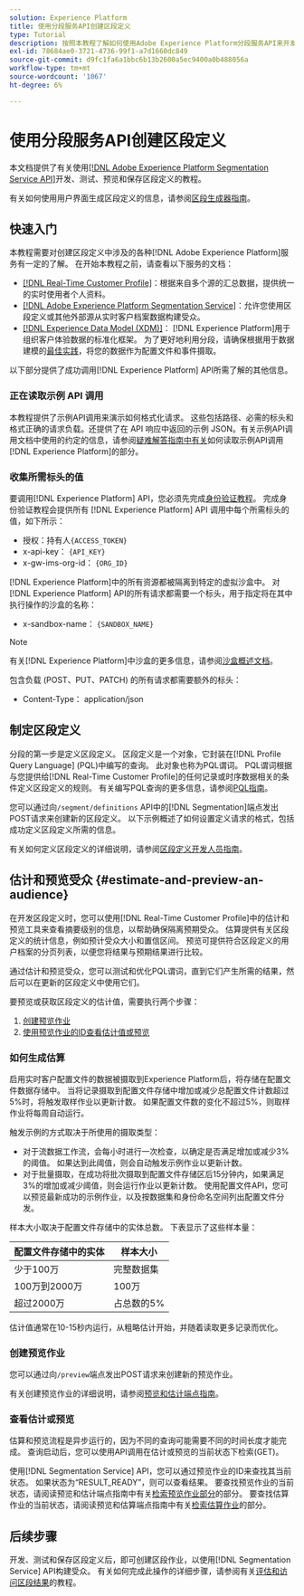 ```yaml
---
solution: Experience Platform
title: 使用分段服务API创建区段定义
type: Tutorial
description: 按照本教程了解如何使用Adobe Experience Platform分段服务API来开发、测试、预览和保存区段定义。
exl-id: 78684ae0-3721-4736-99f1-a7d1660dc849
source-git-commit: d9fc1fa6a1bbc6b13b2600a5ec9400a0b488056a
workflow-type: tm+mt
source-wordcount: '1067'
ht-degree: 6%

---
```


# 使用分段服务API创建区段定义

本文档提供了有关使用[[!DNL Adobe Experience Platform Segmentation Service API]](../api/getting-started.md)开发、测试、预览和保存区段定义的教程。

有关如何使用用户界面生成区段定义的信息，请参阅[区段生成器指南](../ui/segment-builder.md)。

## 快速入门

本教程需要对创建区段定义中涉及的各种[!DNL Adobe Experience Platform]服务有一定的了解。 在开始本教程之前，请查看以下服务的文档：

- [[!DNL Real-Time Customer Profile]](../../profile/home.md)：根据来自多个源的汇总数据，提供统一的实时使用者个人资料。
- [[!DNL Adobe Experience Platform Segmentation Service]](../home.md)：允许您使用区段定义或其他外部源从实时客户档案数据构建受众。
- [[!DNL Experience Data Model (XDM)]](../../xdm/home.md)： [!DNL Experience Platform]用于组织客户体验数据的标准化框架。 为了更好地利用分段，请确保根据用于数据建模的[最佳实践](../../xdm/schema/best-practices.md)，将您的数据作为配置文件和事件摄取。

以下部分提供了成功调用[!DNL Experience Platform] API所需了解的其他信息。

### 正在读取示例 API 调用

本教程提供了示例API调用来演示如何格式化请求。 这些包括路径、必需的标头和格式正确的请求负载。还提供了在 API 响应中返回的示例 JSON。有关示例API调用文档中使用的约定的信息，请参阅[疑难解答指南中有关](../../landing/troubleshooting.md#how-do-i-format-an-api-request)如何读取示例API调用[!DNL Experience Platform]的部分。

### 收集所需标头的值

要调用[!DNL Experience Platform] API，您必须先完成[身份验证教程](https://www.adobe.com/go/platform-api-authentication-en)。 完成身份验证教程会提供所有 [!DNL Experience Platform] API 调用中每个所需标头的值，如下所示：

- 授权：持有人`{ACCESS_TOKEN}`
- x-api-key： `{API_KEY}`
- x-gw-ims-org-id： `{ORG_ID}`

[!DNL Experience Platform]中的所有资源都被隔离到特定的虚拟沙盒中。 对[!DNL Experience Platform] API的所有请求都需要一个标头，用于指定将在其中执行操作的沙盒的名称：

- x-sandbox-name： `{SANDBOX_NAME}`

>[!NOTE]
>
>有关[!DNL Experience Platform]中沙盒的更多信息，请参阅[沙盒概述文档](../../sandboxes/home.md)。

包含负载 (POST、PUT、PATCH) 的所有请求都需要额外的标头：

- Content-Type： application/json

## 制定区段定义

分段的第一步是定义区段定义。 区段定义是一个对象，它封装在[!DNL Profile Query Language] (PQL)中编写的查询。 此对象也称为PQL谓词。 PQL谓词根据与您提供给[!DNL Real-Time Customer Profile]的任何记录或时序数据相关的条件定义区段定义的规则。 有关编写PQL查询的更多信息，请参阅[PQL指南](../pql/overview.md)。

您可以通过向`/segment/definitions` API中的[!DNL Segmentation]端点发出POST请求来创建新的区段定义。 以下示例概述了如何设置定义请求的格式，包括成功定义区段定义所需的信息。

有关如何定义区段定义的详细说明，请参阅[区段定义开发人员指南](../api/segment-definitions.md#create)。

## 估计和预览受众 {#estimate-and-preview-an-audience}

在开发区段定义时，您可以使用[!DNL Real-Time Customer Profile]中的估计和预览工具来查看摘要级别的信息，以帮助确保隔离预期受众。 估算提供有关区段定义的统计信息，例如预计受众大小和置信区间。 预览可提供符合区段定义的用户档案的分页列表，以便您将结果与预期结果进行比较。

通过估计和预览受众，您可以测试和优化PQL谓词，直到它们产生所需的结果，然后可以在更新的区段定义中使用它们。

要预览或获取区段定义的估计值，需要执行两个步骤：

1. [创建预览作业](#create-a-preview-job)
2. [使用预览作业的ID查看估计值或预览](#view-an-estimate-or-preview)

### 如何生成估算

启用实时客户配置文件的数据被摄取到Experience Platform后，将存储在配置文件数据存储中。 当将记录摄取到配置文件存储中增加或减少总配置文件计数超过5%时，将触发取样作业以更新计数。 如果配置文件数的变化不超过5%，则取样作业将每周自动运行。

触发示例的方式取决于所使用的摄取类型：

- 对于流数据工作流，会每小时进行一次检查，以确定是否满足增加或减少3%的阈值。 如果达到此阈值，则会自动触发示例作业以更新计数。
- 对于批量摄取，在成功将批次摄取到配置文件存储区后15分钟内，如果满足3%的增加或减少阈值，则会运行作业以更新计数。 使用配置文件API，您可以预览最新成功的示例作业，以及按数据集和身份命名空间列出配置文件分发。

样本大小取决于配置文件存储中的实体总数。 下表显示了这些样本量：

| 配置文件存储中的实体 | 样本大小 |
| ------------------------- | ----------- |
| 少于100万 | 完整数据集 |
| 100万到2000万 | 100万 |
| 超过2000万 | 占总数的5% |

估计值通常在10-15秒内运行，从粗略估计开始，并随着读取更多记录而优化。

### 创建预览作业

您可以通过向`/preview`端点发出POST请求来创建新的预览作业。

有关创建预览作业的详细说明，请参阅[预览和估计端点指南](../api/previews-and-estimates.md#create-preview)。

### 查看估计或预览

估算和预览流程是异步运行的，因为不同的查询可能需要不同的时间长度才能完成。 查询启动后，您可以使用API调用在估计或预览的当前状态下检索(GET)。

使用[!DNL Segmentation Service] API，您可以通过预览作业的ID来查找其当前状态。 如果状态为“RESULT_READY”，则可以查看结果。 要查找预览作业的当前状态，请阅读预览和估计端点指南中有关[检索预览作业部分](../api/previews-and-estimates.md#get-preview)的部分。 要查找估算作业的当前状态，请阅读预览和估算端点指南中有关[检索估算作业](../api/previews-and-estimates.md#get-estimate)的部分。


## 后续步骤

开发、测试和保存区段定义后，即可创建区段作业，以使用[!DNL Segmentation Service] API构建受众。 有关如何完成此操作的详细步骤，请参阅有关[评估和访问区段结果](./evaluate-a-segment.md)的教程。
